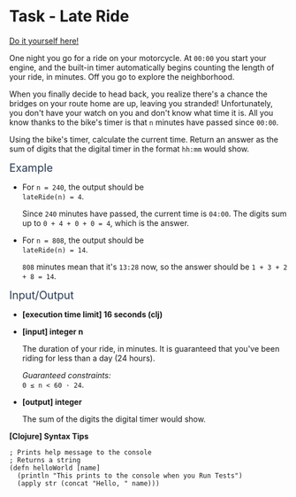 # Task - Late Ride

[Do it yourself here!](https://app.codesignal.com/arcade/code-arcade/intro-gates/aiKck9MwwAKyF8D4L)

<p>One night you go for a ride on your motorcycle. At <code>00:00</code> you start your engine, and the built-in timer automatically begins counting the length of your ride, in minutes. Off you go to explore the neighborhood.</p>
<p>When you finally decide to head back, you realize there's a chance the bridges on your route home are up, leaving you stranded! Unfortunately, you don't have your watch on you and don't know what time it is. All you know thanks to the bike's timer is that <code>n</code> minutes have passed since <code>00:00</code>.</p>
<p>Using the bike's timer, calculate the current time. Return an answer as the sum of digits that the digital timer in the format <code>hh:mm</code> would show.</p>
<p><span class="markdown--header" style="color:#2b3b52;font-size:1.4em">Example</span></p>
<ul>
<li>
<p>For <code>n = 240</code>, the output should be<br>
<code>lateRide(n) = 4</code>.</p>
<p>Since <code>240</code> minutes have passed, the current time is <code>04:00</code>. The digits sum up to <code>0 + 4 + 0 + 0 = 4</code>, which is the answer.</p>
</li>
<li>
<p>For <code>n = 808</code>, the output should be<br>
<code>lateRide(n) = 14</code>.</p>
<p><code>808</code> minutes mean that it's <code>13:28</code> now, so the answer should be <code>1 + 3 + 2 + 8 = 14</code>.</p>
</li>
</ul>
<p><span class="markdown--header" style="color:#2b3b52;font-size:1.4em">Input/Output</span></p>
<ul>
<li>
<p><strong>[execution time limit] 16 seconds (clj)</strong></p>
</li>
<li>
<p><strong>[input] integer n</strong></p>
<p>The duration of your ride, in minutes. It is guaranteed that you've been riding for less than a day (24 hours).</p>
<p><em>Guaranteed constraints:</em><br>
<code>0 ≤ n &lt; 60 · 24</code>.</p>
</li>
<li>
<p><strong>[output] integer</strong></p>
<p>The sum of the digits the digital timer would show.</p>
</li>
</ul>
<p><strong>[Clojure] Syntax Tips</strong></p>
<pre><code class="language-clojure"><span class="hljs-comment">; Prints help message to the console</span>
<span class="hljs-comment">; Returns a string</span>
(<span class="hljs-name"><span class="hljs-builtin-name">defn</span></span> helloWorld [name] 
  (<span class="hljs-name">println</span> <span class="hljs-string">"This prints to the console when you Run Tests"</span>)
  (<span class="hljs-name"><span class="hljs-builtin-name">apply</span></span> str (<span class="hljs-name"><span class="hljs-builtin-name">concat</span></span> <span class="hljs-string">"Hello, "</span> name)))
</code></pre>
